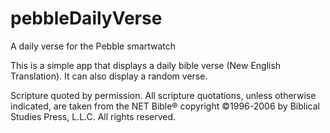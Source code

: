 # pebbleDailyVerse
A daily verse for the Pebble smartwatch

This is a simple app that displays a daily bible verse (New English Translation). It can also display a random verse. 

Scripture quoted by permission. All scripture quotations, unless otherwise indicated, are taken from the NET Bible® copyright ©1996-2006 by Biblical Studies Press, L.L.C. All rights reserved.
